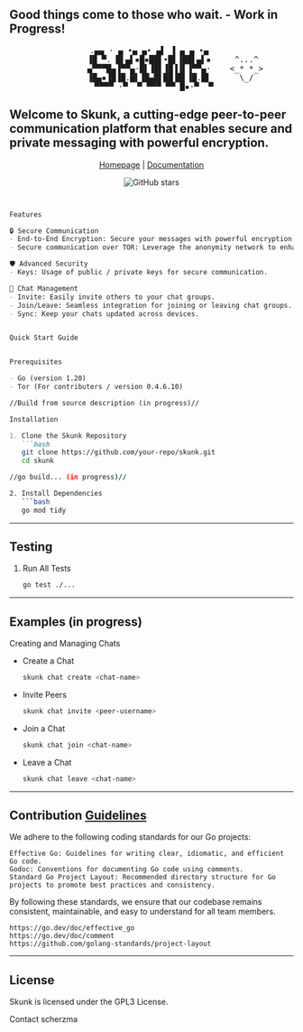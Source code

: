 <h2>Good things come to those who wait. - Work in Progress!</h2>


<div align="center"><pre>
.▄▄ · ▄ •▄ ▄• ▄▌ ▐ ▄ ▄ •▄ 
         ▐█ ▀. █▌▄▌▪█▪██▌•█▌▐██▌▄▌▪     ^...^
             ▄▀▀▀█▄▐▀▀▄·█▌▐█▌▐█▐▐▌▐▀▀▄·    <_* *_>   
        ▐█▄▪▐█▐█.█▌▐█▄█▌██▐█▌▐█.█▌      \_/
 ▀▀▀▀ ·▀  ▀ ▀▀▀ ▀▀ █▪·▀  ▀
</pre></div>

<p align="center"><p style="color: grey; font-size: 14px;"><h2>Welcome to Skunk, a cutting-edge peer-to-peer communication platform that enables secure and private messaging with powerful encryption.</h2></p></p>

<p align="center">
  <a href="https://scherzma.github.io/">Homepage</a> |
  <a href="URL_zur_Dokumentation">Documentation</a>
</p>

<p align="center">
  <img src="https://img.shields.io/github/stars/deinrepo/skunk?style=social" alt="GitHub stars">
</p>

```markdown


Features

🔒 Secure Communication
- End-to-End Encryption: Secure your messages with powerful encryption protocols.
- Secure communication over TOR: Leverage the anonymity network to enhance security.

🛡️ Advanced Security
- Keys: Usage of public / private keys for secure communication.

💬 Chat Management
- Invite: Easily invite others to your chat groups.
- Join/Leave: Seamless integration for joining or leaving chat groups.
- Sync: Keep your chats updated across devices.


Quick Start Guide


Prerequisites

- Go (version 1.20)
- Tor (For contributers / version 0.4.6.10)

//Build from source description (in progress)//

Installation

1. Clone the Skunk Repository
   ```bash
   git clone https://github.com/your-repo/skunk.git
   cd skunk

//go build... (in progress)//   

2. Install Dependencies
   ```bash
   go mod tidy
   ```
   
***

<h2>Testing</h2>

1. Run All Tests
   ```bash
   go test ./...
   ```

***

<h2>Examples (in progress)</h2>

Creating and Managing Chats

- Create a Chat
  ```bash
  skunk chat create <chat-name>
  ```
- Invite Peers
  ```bash
  skunk chat invite <peer-username>
  ```
- Join a Chat
  ```bash
  skunk chat join <chat-name>
  ```
- Leave a Chat
  ```bash
  skunk chat leave <chat-name>
  ```

***

<h2>Contribution <a href="https://github.com/scherzma/Skunk/wiki/Coding-Guidelines">Guidelines</a></h2>


We adhere to the following coding standards for our Go projects:

    Effective Go: Guidelines for writing clear, idiomatic, and efficient Go code.
    Godoc: Conventions for documenting Go code using comments.
    Standard Go Project Layout: Recommended directory structure for Go projects to promote best practices and consistency.

By following these standards, we ensure that our codebase remains consistent, maintainable, and easy to understand for all team members.

    https://go.dev/doc/effective_go
    https://go.dev/doc/comment
    https://github.com/golang-standards/project-layout



***

<h2>License</h2>

Skunk is licensed under the GPL3 License.

Contact
scherzma

```
